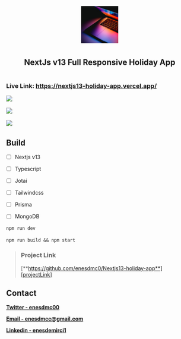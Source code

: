 <div style="display:flex; align-items:center; justify-content:center; flex-direction:column; gap:10px">
    <img style="width:100px; height:100px; object-fit:cover;" src="./images/logo.png"/>
    <h2>
        NextJs v13 Full Responsive Holiday App
    </h2>
</div>

### Live Link: https://nextjs13-holiday-app.vercel.app/




![][img1]

![][img2]

![][img3]



## Build

- [ ] Nextjs v13

- [ ] Typescript

- [ ] Jotai

- [ ] Tailwindcss

- [ ] Prisma

- [ ] MongoDB

  

  

```react
npm run dev

npm run build && npm start
```



> ### Project Link
>
> [**https://github.com/enesdmc0/Nextjs13-holiday-app**][projectLink]

## Contact

[**Twitter - enesdmc00**][twitter]

[**Email - enesdmcc@gmail.com**][mail]

[**Linkedin - enesdemirci1**][linkedin]







[img1]: ./images/img1.png
[img2]: ./images/img2.png
[img3]:./images/img3.png




[mail]: enesdmcc@gmail.com
[twitter]: https://twitter.com/enesdmc00
[linkedin]: inkedin.com/in/enesdemirci1
[projectLink]: https://github.com/enesdmc0/Nextjs13-holiday-app



